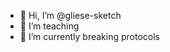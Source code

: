 - 👋 Hi, I’m @gliese-sketch
- 👀 I’m teaching
- 🌱 I’m currently breaking protocols

<!---
gliese-sketch/gliese-sketch is a ✨ special ✨ repository because its `README.md` (this file) appears on your GitHub profile.
You can click the Preview link to take a look at your changes.
--->
